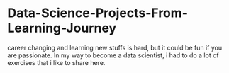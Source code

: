 # Data-Science-Projects-From-Learning-Journey
career changing and learning new stuffs is hard, but it could be fun if you are passionate.
In my way to become a data scientist, i had to do a lot of exercises that i like to share here.
